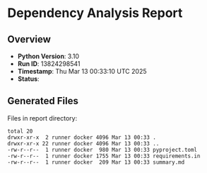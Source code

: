 # Dependency Analysis Report

## Overview

- **Python Version**: 3.10
- **Run ID**: 13824298541
- **Timestamp**: Thu Mar 13 00:33:10 UTC 2025
- **Status**: 

## Generated Files

Files in report directory:
```
total 20
drwxr-xr-x  2 runner docker 4096 Mar 13 00:33 .
drwxr-xr-x 22 runner docker 4096 Mar 13 00:33 ..
-rw-r--r--  1 runner docker  980 Mar 13 00:33 pyproject.toml
-rw-r--r--  1 runner docker 1755 Mar 13 00:33 requirements.in
-rw-r--r--  1 runner docker  209 Mar 13 00:33 summary.md
```
